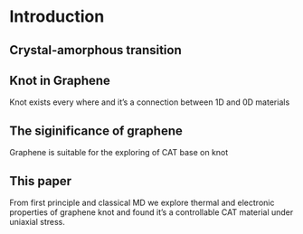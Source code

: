 # Introduction

## Crystal-amorphous transition

## Knot in Graphene

Knot exists every where and it’s a connection between 1D and 0D materials

## The siginificance of graphene

Graphene is suitable for the exploring of CAT base on knot

## This paper

From first principle and classical MD we explore thermal and electronic properties of graphene knot and found it’s a controllable CAT material under uniaxial  stress.


